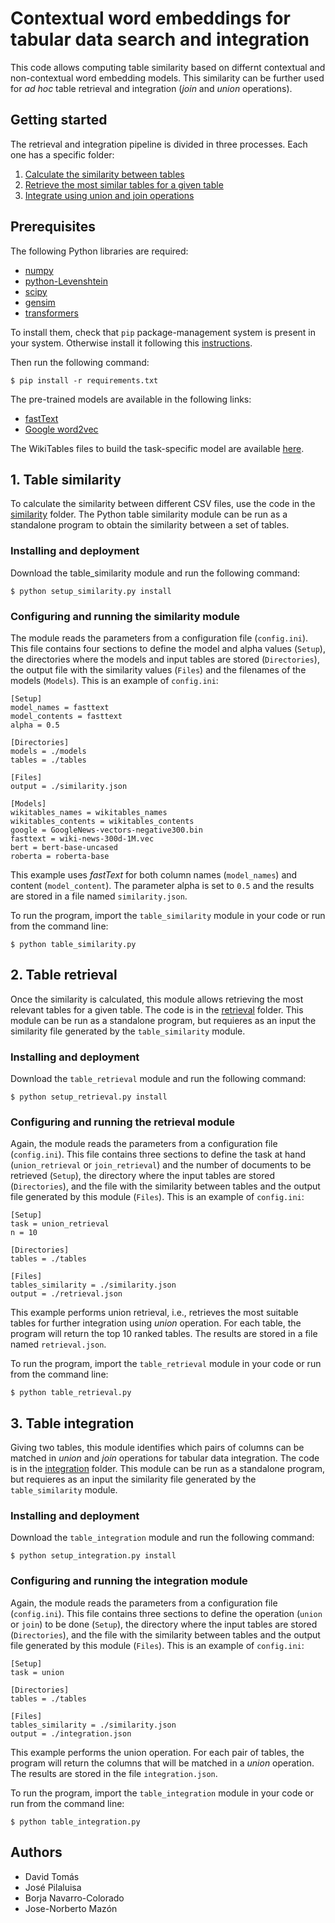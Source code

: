 # Contextual word embeddings for tabular data search and integration

This code allows computing table similarity based on differnt contextual and non-contextual word embedding models. This similarity can be further used for *ad hoc* table retrieval and integration (*join* and *union* operations).

## Getting started

The retrieval and integration pipeline is divided in three processes. Each one has a specific folder:

1. [Calculate the similarity between tables](https://github.com/d-tomas/data-integration/tree/main/similarity)
2. [Retrieve the most similar tables for a given table](https://github.com/d-tomas/data-integration/tree/main/retrieval)
3. [Integrate using union and join operations](https://github.com/d-tomas/data-integration/tree/main/integration)

## Prerequisites

The following Python libraries are required:

* [numpy](https://pypi.org/project/numpy/)
* [python-Levenshtein](https://pypi.org/project/python-Levenshtein/)
* [scipy](https://pypi.org/project/scipy/)
* [gensim](https://pypi.org/project/gensim/)
* [transformers](https://pypi.org/project/transformers/)

To install them, check that `pip` package-management system is present in your system. Otherwise install it following this [instructions](https://pip.pypa.io/en/stable/installation/).

Then run the following command:

```
$ pip install -r requirements.txt
```

The pre-trained models are available in the following links:

* [fastText](https://fasttext.cc/docs/en/english-vectors.html)
* [Google word2vec](https://code.google.com/archive/p/word2vec/)

The WikiTables files to build the task-specific model are available [here](http://websail-fe.cs.northwestern.edu/TabEL/).

## 1. Table similarity

To calculate the similarity between different CSV files, use the code in the [similarity](https://github.com/d-tomas/data-integration/tree/main/similarity) folder. The Python table similarity module can be run as a standalone program to obtain the similarity between a set of tables.

### Installing and deployment

Download the table_similarity module and run the following command:

```
$ python setup_similarity.py install
```

### Configuring and running the similarity module

The module reads the parameters from a configuration file (`config.ini`). This file contains four sections to define the model and alpha values (`Setup`), the directories where the models and input tables are stored (`Directories`), the output file with the similarity values (`Files`) and the filenames of the models (`Models`). This is an example of `config.ini`:

```
[Setup] 
model_names = fasttext
model_contents = fasttext
alpha = 0.5

[Directories]
models = ./models
tables = ./tables

[Files]
output = ./similarity.json

[Models]
wikitables_names = wikitables_names
wikitables_contents = wikitables_contents
google = GoogleNews-vectors-negative300.bin
fasttext = wiki-news-300d-1M.vec
bert = bert-base-uncased
roberta = roberta-base
```

This example uses *fastText* for both column names (`model_names`) and content (`model_content`). The parameter alpha is set to `0.5` and the results are stored in a file named `similarity.json`.

To run the program, import the `table_similarity` module in your code or run from the command line:

```
$ python table_similarity.py
```

## 2. Table retrieval

Once the similarity is calculated, this module allows retrieving the most relevant tables for a given table. The code is in the [retrieval](https://github.com/d-tomas/data-integration/tree/main/similarity) folder. This module can be run as a standalone program, but requieres as an input the similarity file generated by the `table_similarity` module.

### Installing and deployment

Download the `table_retrieval` module and run the following command:

```
$ python setup_retrieval.py install
```

### Configuring and running the retrieval module

Again, the module reads the parameters from a configuration file (`config.ini`). This file contains three sections to define the task at hand (`union_retrieval` or `join_retrieval`) and the number of documents to be retrieved (`Setup`), the directory where the input tables are stored (`Directories`), and the file with the similarity between tables and the output file generated by this module (`Files`). This is an example of `config.ini`:

```
[Setup]
task = union_retrieval
n = 10

[Directories]
tables = ./tables

[Files]
tables_similarity = ./similarity.json
output = ./retrieval.json
```

This example performs union retrieval, i.e., retrieves the most suitable tables for further integration using *union* operation. For each table, the program will return the top 10 ranked tables. The results are stored in a file named `retrieval.json`.

To run the program, import the `table_retrieval` module in your code or run from the command line:

```
$ python table_retrieval.py
```

## 3. Table integration

Giving two tables, this module identifies which pairs of columns can be matched in *union* and *join* operations for tabular data integration. The code is in the [integration](https://github.com/d-tomas/data-integration/tree/main/integration) folder. This module can be run as a standalone program, but requieres as an input the similarity file generated by the `table_similarity` module.

### Installing and deployment

Download the `table_integration` module and run the following command:

```
$ python setup_integration.py install
```

### Configuring and running the integration module

Again, the module reads the parameters from a configuration file (`config.ini`). This file contains three sections to define the operation (`union` or `join`) to be done (`Setup`), the directory where the input tables are stored (`Directories`), and the file with the similarity between tables and the output file generated by this module (`Files`). This is an example of `config.ini`:

```
[Setup]
task = union

[Directories]
tables = ./tables

[Files]
tables_similarity = ./similarity.json
output = ./integration.json
```

This example performs the union operation. For each pair of tables, the program will return the columns that will be matched in a *union* operation. The results are stored in the file `integration.json`.

To run the program, import the `table_integration` module in your code or run from the command line:

```
$ python table_integration.py
```


## Authors

* David Tomás
* José Pilaluisa
* Borja Navarro-Colorado
* Jose-Norberto Mazón


